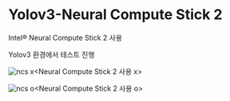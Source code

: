 # Yolov3-Neural Compute Stick 2
 
 Intel® Neural Compute Stick 2 사용
 
 Yolov3 환경에서 테스트 진행
 
![ncs x](https://user-images.githubusercontent.com/68945145/117907118-3205f800-b311-11eb-8714-59ef7a704bea.png)<Neural Compute Stick 2 사용 x>


![ncs o](https://user-images.githubusercontent.com/68945145/117907113-2f0b0780-b311-11eb-9e87-90b123825e92.png)<Neural Compute Stick 2 사용 o>


